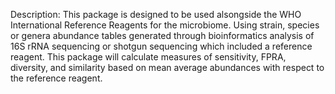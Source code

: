 Description: This package is designed to be used alsongside the WHO International Reference Reagents for the microbiome. Using strain, species or genera abundance tables generated through bioinformatics analysis of 16S rRNA sequencing or shotgun sequencing which included a reference reagent. This package will calculate measures of sensitivity, FPRA, diversity, and similarity based on mean average abundances with respect to the reference reagent.
